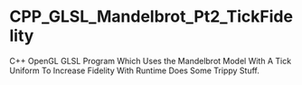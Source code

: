 # CPP_GLSL_Mandelbrot_Pt2_TickFidelity
C++ OpenGL GLSL Program Which Uses the Mandelbrot Model With A Tick Uniform To Increase Fidelity With Runtime Does Some Trippy Stuff.
